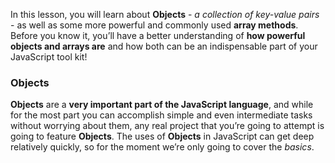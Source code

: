  
 In this lesson, you will learn about **Objects** - *a collection of key-value pairs* - as well as some more powerful and commonly used **array methods**. Before you know it, you’ll have a better understanding of **how powerful objects and arrays are** and how both can be an indispensable part of your JavaScript tool kit!

 ### Objects 

 **Objects** are a **very important part of the JavaScript language**, and while for the most part you can accomplish simple and even intermediate tasks without worrying about them, any real project that you’re going to attempt is going to feature **Objects**. The uses of **Objects** in JavaScript can get deep relatively quickly, so for the moment we’re only going to cover the *basics*.
